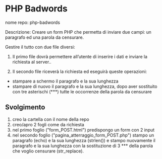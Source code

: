 PHP Badwords
===
nome repo: php-badwords

Descrizione:
Creare un form PHP che permetta di inviare due campi: un paragrafo ed una parola da censurare.

Gestire il tutto con due file diversi:

1. Il primo file dovrà permettere all’utente di inserire i dati e inviare la richiesta al server.. 

2. Il secondo file riceverà la richiesta ed eseguirà queste operazioni:
  - stampare a schermo il paragrafo e la sua lunghezza
  - stampare di nuovo il paragrafo e la sua lunghezza, dopo aver sostituito con tre asterischi (***) tutte le occorrenze della parola da censurare

## Svolgimento
1. creo la cartella con il nome della repo
2. creo/apro 2 fogli come da richiesta
3. nel primo foglio ("form_POST.html") predispongo un form con 2 input
4. nel secondo foglio ("pagina_atterraggio_form_POST.php") stampo un paragrafo (echo) e la sua lunghezza (strlen()) e stampo nuovamente il paragrafo e la sua lunghezza con la sostituzione di 3 *** della parola che voglio censurare (str_replace).